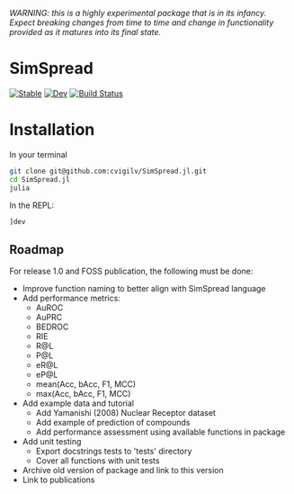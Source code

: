 *WARNING: this is a highly experimental package that is in its infancy. Expect
breaking changes from time to time and change in functionality provided as it
matures into its final state.*

# SimSpread

[![Stable](https://img.shields.io/badge/docs-stable-blue.svg)](https://cvigilv.github.io/SimSpread.jl/stable/)
[![Dev](https://img.shields.io/badge/docs-dev-blue.svg)](https://cvigilv.github.io/SimSpread.jl/dev/)
[![Build Status](https://github.com/cvigilv/SimSpread.jl/actions/workflows/CI.yml/badge.svg?branch=main)](https://github.com/cvigilv/SimSpread.jl/actions/workflows/CI.yml?query=branch%3Amain)

# Installation
In your terminal
~~~ bash
git clone git@github.com:cvigilv/SimSpread.jl.git
cd SimSpread.jl
julia
~~~
In the REPL:
~~~ julia
]dev
~~~

## Roadmap
For release 1.0 and FOSS publication, the following must be done:
- Improve function naming to better align with SimSpread language
- Add performance metrics:
  - AuROC
  - AuPRC
  - BEDROC
  - RIE
  - R@L
  - P@L
  - eR@L
  - eP@L
  - mean(Acc, bAcc, F1, MCC)
  - max(Acc, bAcc, F1, MCC)
- Add example data and tutorial
  - Add Yamanishi (2008) Nuclear Receptor dataset
  - Add example of prediction of compounds
  - Add performance assessment using available functions in package
- Add unit testing
  - Export docstrings tests to 'tests' directory
  - Cover all functions with unit tests
- Archive old version of package and link to this version
- Link to publications
